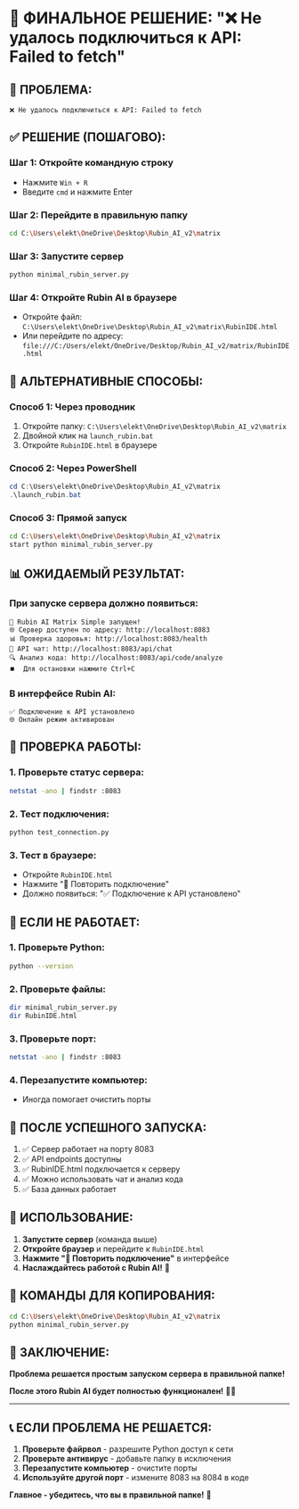 # 🎯 ФИНАЛЬНОЕ РЕШЕНИЕ: "❌ Не удалось подключиться к API: Failed to fetch"

## 🚨 **ПРОБЛЕМА:**
```
❌ Не удалось подключиться к API: Failed to fetch
```

## ✅ **РЕШЕНИЕ (ПОШАГОВО):**

### **Шаг 1: Откройте командную строку**
- Нажмите `Win + R`
- Введите `cmd` и нажмите Enter

### **Шаг 2: Перейдите в правильную папку**
```bash
cd C:\Users\elekt\OneDrive\Desktop\Rubin_AI_v2\matrix
```

### **Шаг 3: Запустите сервер**
```bash
python minimal_rubin_server.py
```

### **Шаг 4: Откройте Rubin AI в браузере**
- Откройте файл: `C:\Users\elekt\OneDrive\Desktop\Rubin_AI_v2\matrix\RubinIDE.html`
- Или перейдите по адресу: `file:///C:/Users/elekt/OneDrive/Desktop/Rubin_AI_v2/matrix/RubinIDE.html`

## 🎯 **АЛЬТЕРНАТИВНЫЕ СПОСОБЫ:**

### **Способ 1: Через проводник**
1. Откройте папку: `C:\Users\elekt\OneDrive\Desktop\Rubin_AI_v2\matrix`
2. Двойной клик на `launch_rubin.bat`
3. Откройте `RubinIDE.html` в браузере

### **Способ 2: Через PowerShell**
```powershell
cd C:\Users\elekt\OneDrive\Desktop\Rubin_AI_v2\matrix
.\launch_rubin.bat
```

### **Способ 3: Прямой запуск**
```bash
cd C:\Users\elekt\OneDrive\Desktop\Rubin_AI_v2\matrix
start python minimal_rubin_server.py
```

## 📊 **ОЖИДАЕМЫЙ РЕЗУЛЬТАТ:**

### **При запуске сервера должно появиться:**
```
🚀 Rubin AI Matrix Simple запущен!
🌐 Сервер доступен по адресу: http://localhost:8083
📊 Проверка здоровья: http://localhost:8083/health
💬 API чат: http://localhost:8083/api/chat
🔍 Анализ кода: http://localhost:8083/api/code/analyze
⏹️  Для остановки нажмите Ctrl+C
```

### **В интерфейсе Rubin AI:**
```
✅ Подключение к API установлено
🌐 Онлайн режим активирован
```

## 🧪 **ПРОВЕРКА РАБОТЫ:**

### **1. Проверьте статус сервера:**
```bash
netstat -ano | findstr :8083
```

### **2. Тест подключения:**
```bash
python test_connection.py
```

### **3. Тест в браузере:**
- Откройте `RubinIDE.html`
- Нажмите "🔄 Повторить подключение"
- Должно появиться: "✅ Подключение к API установлено"

## 🚨 **ЕСЛИ НЕ РАБОТАЕТ:**

### **1. Проверьте Python:**
```bash
python --version
```

### **2. Проверьте файлы:**
```bash
dir minimal_rubin_server.py
dir RubinIDE.html
```

### **3. Проверьте порт:**
```bash
netstat -ano | findstr :8083
```

### **4. Перезапустите компьютер:**
- Иногда помогает очистить порты

## 🎉 **ПОСЛЕ УСПЕШНОГО ЗАПУСКА:**

1. ✅ Сервер работает на порту 8083
2. ✅ API endpoints доступны
3. ✅ RubinIDE.html подключается к серверу
4. ✅ Можно использовать чат и анализ кода
5. ✅ База данных работает

## 📱 **ИСПОЛЬЗОВАНИЕ:**

1. **Запустите сервер** (команда выше)
2. **Откройте браузер** и перейдите к `RubinIDE.html`
3. **Нажмите "🔄 Повторить подключение"** в интерфейсе
4. **Наслаждайтесь работой с Rubin AI!** 🎉

## 🎯 **КОМАНДЫ ДЛЯ КОПИРОВАНИЯ:**

```bash
cd C:\Users\elekt\OneDrive\Desktop\Rubin_AI_v2\matrix
python minimal_rubin_server.py
```

## 🎯 **ЗАКЛЮЧЕНИЕ:**

**Проблема решается простым запуском сервера в правильной папке!**

**После этого Rubin AI будет полностью функционален!** 🚀✨

---

## 📞 **ЕСЛИ ПРОБЛЕМА НЕ РЕШАЕТСЯ:**

1. **Проверьте файрвол** - разрешите Python доступ к сети
2. **Проверьте антивирус** - добавьте папку в исключения
3. **Перезапустите компьютер** - очистите порты
4. **Используйте другой порт** - измените 8083 на 8084 в коде

**Главное - убедитесь, что вы в правильной папке!** 📁
